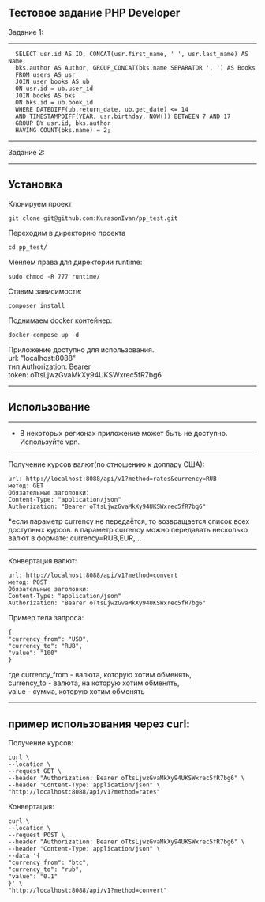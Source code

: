 <h2>Тестовое задание PHP Developer</h2>

Задание 1:

-------------------

      SELECT usr.id AS ID, CONCAT(usr.first_name, ' ', usr.last_name) AS Name, 
      bks.author AS Author, GROUP_CONCAT(bks.name SEPARATOR ', ') AS Books
      FROM users AS usr
      JOIN user_books AS ub
      ON usr.id = ub.user_id
      JOIN books AS bks
      ON bks.id = ub.book_id
      WHERE DATEDIFF(ub.return_date, ub.get_date) <= 14
      AND TIMESTAMPDIFF(YEAR, usr.birthday, NOW()) BETWEEN 7 AND 17
      GROUP BY usr.id, bks.author
      HAVING COUNT(bks.name) = 2;

------------

Задание 2:

------------
Установка
------------

Клонируем проект
~~~
git clone git@github.com:KurasonIvan/pp_test.git
~~~

Переходим в директорию проекта

~~~
cd pp_test/
~~~

Меняем права для директории runtime:

~~~
sudo chmod -R 777 runtime/
~~~

Ставим зависимости:

~~~
composer install
~~~

Поднимаем docker контейнер:

~~~
docker-compose up -d
~~~

Приложение доступно для использования. <br>
url: "localhost:8088" <br>
тип Authorization: Bearer<br>
token: oTtsLjwzGvaMkXy94UKSWxrec5fR7bg6

------------
Использование
------------
------------
* В некоторых регионах приложение может быть не доступно. Используйте vpn.
------------
Получение курсов валют(по отношению к доллару США):

~~~
url: http://localhost:8088/api/v1?method=rates&currency=RUB
метод: GET
Обязательные заголовки:
Content-Type: "application/json"
Authorization: "Bearer oTtsLjwzGvaMkXy94UKSWxrec5fR7bg6"
~~~

*если параметр currency не передаётся, то возвращается список всех доступных курсов.
в параметр currency можно передавать несколько валют в формате: currency=RUB,EUR,...

------------

Конвертация валют:

~~~
url: http://localhost:8088/api/v1?method=convert
метод: POST
Обязательные заголовки:
Content-Type: "application/json"
Authorization: "Bearer oTtsLjwzGvaMkXy94UKSWxrec5fR7bg6"
~~~

Пример тела запроса:

~~~
{
"currency_from": "USD",
"currency_to": "RUB",
"value": "100"
}
~~~
где currency_from - валюта, которую хотим обменять, <br>
currency_to - валюта, на которую хотим обменять, <br>
value - сумма, которую хотим обменять

------------
пример использования через curl:
------------

Получение курсов:

~~~
curl \
--location \
--request GET \
--header "Authorization: Bearer oTtsLjwzGvaMkXy94UKSWxrec5fR7bg6" \
--header "Content-Type: application/json" \
"http://localhost:8088/api/v1?method=rates"
~~~

Конвертация:

~~~
curl \
--location \
--request POST \
--header "Authorization: Bearer oTtsLjwzGvaMkXy94UKSWxrec5fR7bg6" \
--header "Content-Type: application/json" \
--data '{
"currency_from": "btc",
"currency_to": "rub",
"value": "0.1"
}' \
"http://localhost:8088/api/v1?method=convert"
~~~